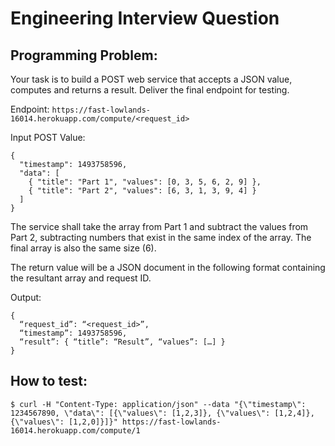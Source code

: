 # Engineering Interview Question

## Programming Problem:

Your task is to build a POST web service that accepts a JSON value, computes and returns a result. Deliver the final endpoint for testing.

Endpoint: `https://fast-lowlands-16014.herokuapp.com/compute/<request_id>`

Input POST Value:

```
{
  "timestamp": 1493758596,
  "data": [
    { "title": "Part 1", "values": [0, 3, 5, 6, 2, 9] },
    { "title": "Part 2", "values": [6, 3, 1, 3, 9, 4] }
  ]
}
```

The service shall take the array from Part 1 and subtract the values from Part 2, subtracting numbers that exist in the same index of the array. The final array is also the same size (6).

The return value will be a JSON document in the following format containing the resultant array and request ID.

Output:

```
{
  “request_id”: “<request_id>”,
  “timestamp”: 1493758596,
  “result”: { “title”: “Result”, “values”: […] }
}
```

## How to test:

```
$ curl -H "Content-Type: application/json" --data "{\"timestamp\": 1234567890, \"data\": [{\"values\": [1,2,3]}, {\"values\": [1,2,4]}, {\"values\": [1,2,0]}]}" https://fast-lowlands-16014.herokuapp.com/compute/1
```
